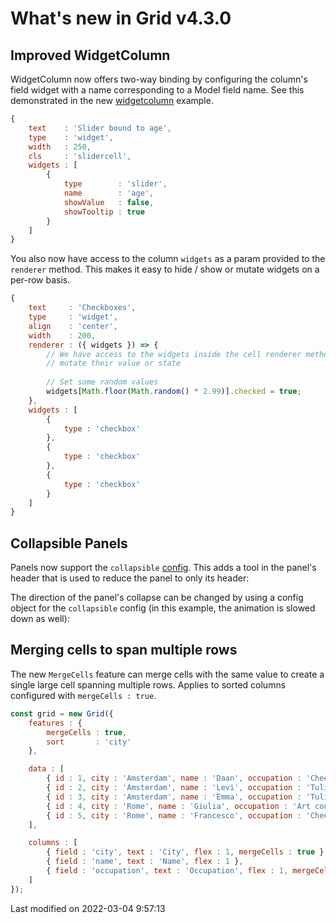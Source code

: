 # What's new in Grid v4.3.0

## Improved WidgetColumn

WidgetColumn now offers two-way binding by configuring the column's field widget with a name corresponding to a Model 
field name. See this demonstrated in the new
[widgetcolumn](https://bryntum.com/examples/grid/widgetcolumn/) example.

```javascript
{
    text    : 'Slider bound to age',
    type    : 'widget',
    width   : 250,
    cls     : 'slidercell',
    widgets : [
        {
            type        : 'slider',
            name        : 'age',
            showValue   : false,
            showTooltip : true
        }
    ]
}
```

<div class="external-example" data-file="Grid/column/WidgetColumn.js"></div>

You also now have access to the column `widgets` as a param provided to the `renderer` method. This makes it easy to
hide / show or mutate widgets on a per-row basis.

```javascript
{
    text     : 'Checkboxes',
    type     : 'widget',
    align    : 'center',
    width    : 200,
    renderer : ({ widgets }) => {
        // We have access to the widgets inside the cell renderer method, so you can hide / show widgets or
        // mutate their value or state
    
        // Set some random values
        widgets[Math.floor(Math.random() * 2.99)].checked = true;
    },
    widgets : [
        {
            type : 'checkbox'
        },
        {
            type : 'checkbox'
        },
        {
            type : 'checkbox'
        }
    ]
}
```

## Collapsible Panels

Panels now support the `collapsible` [config](#Core/widget/Panel#config-collapsible). This adds a tool in the panel's
header that is used to reduce the panel to only its header:

<div class="external-example" data-file="Grid/guides/whats-new/4.3.0/panel-collapse.js"></div>

The direction of the panel's collapse can be changed by using a config object for the `collapsible` config (in this
example, the animation is slowed down as well):

<div class="external-example" data-file="Grid/guides/whats-new/4.3.0/panel-collapse-left.js"></div>

## Merging cells to span multiple rows

The new `MergeCells` feature can merge cells with the same value to create a single large cell spanning multiple rows.
Applies to sorted columns configured with `mergeCells : true`.

```javascript
const grid = new Grid({
    features : {
        mergeCells : true,
        sort       : 'city'
    },

    data : [
        { id : 1, city : 'Amsterdam', name : 'Daan', occupation : 'Cheesemaker' },  
        { id : 2, city : 'Amsterdam', name : 'Levi', occupation : 'Tulip farmer' },  
        { id : 3, city : 'Amsterdam', name : 'Emma', occupation : 'Tulip farmer' },  
        { id : 4, city : 'Rome', name : 'Giulia', occupation : 'Art conservator' },  
        { id : 5, city : 'Rome', name : 'Francesco', occupation : 'Cheesemaker' },  
    ],

    columns : [
        { field : 'city', text : 'City', flex : 1, mergeCells : true },
        { field : 'name', text : 'Name', flex : 1 },
        { field : 'occupation', text : 'Occupation', flex : 1, mergeCells : true }
    ]
});

```

<div class="external-example" data-file="Grid/guides/whats-new/4.3.0/MergeCells.js"></div>


<p class="last-modified">Last modified on 2022-03-04 9:57:13</p>